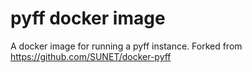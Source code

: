 

pyff docker image
=================

A docker image for running a pyff instance. Forked from https://github.com/SUNET/docker-pyff
